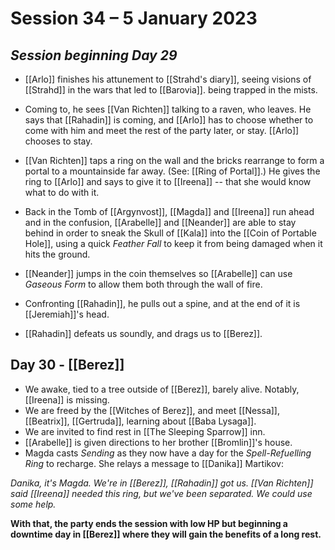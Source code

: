 # Session 34 – 5 January 2023

## *Session beginning Day 29*

- [[Arlo]] finishes his attunement to [[Strahd's diary]], seeing visions of [[Strahd]] in the wars that led to [[Barovia]]. being trapped in the mists.
- Coming to, he sees [[Van Richten]] talking to a raven, who leaves. He says that [[Rahadin]] is coming, and [[Arlo]] has to choose whether to come with him and meet the rest of the party later, or stay. [[Arlo]] chooses to stay.
- [[Van Richten]] taps a ring on the wall and the bricks rearrange to form a portal to a mountainside far away. (See: [[Ring of Portal]].) He gives the ring to [[Arlo]] and says to give it to [[Ireena]] -- that she would know what to do with it.


- Back in the Tomb of [[Argynvost]], [[Magda]] and [[Ireena]] run ahead and in the confusion, [[Arabelle]] and [[Neander]] are able to stay behind in order to sneak the Skull of [[Kala]] into the [[Coin of Portable Hole]], using a quick *Feather Fall* to keep it from being damaged when it hits the ground. 
- [[Neander]] jumps in the coin themselves so [[Arabelle]] can use *Gaseous Form* to allow them both through the wall of fire.

- Confronting [[Rahadin]], he pulls out a spine, and at the end of it is [[Jeremiah]]'s head.
- [[Rahadin]] defeats us soundly, and drags us to [[Berez]].

## Day 30 - [[Berez]]

- We awake, tied to a tree outside of [[Berez]], barely alive. Notably, [[Ireena]] is missing.
- We are freed by the [[Witches of Berez]], and meet [[Nessa]], [[Beatrix]], [[Gertruda]], learning about [[Baba Lysaga]].
- We are invited to find rest in [[The Sleeping Sparrow]] inn.
- [[Arabelle]] is given directions to her brother [[Bromlin]]'s house.
- Magda casts *Sending* as they now have a day for the *Spell-Refuelling Ring* to recharge. She relays a message to [[Danika]] Martikov:

*Danika, it's Magda. We're in [[Berez]], [[Rahadin]] got us. [[Van Richten]] said [[Ireena]] needed this ring, but we've been separated. We could use some help.*

**With that, the party ends the session with low HP but beginning a downtime day in [[Berez]] where they will gain the benefits of a long rest.**